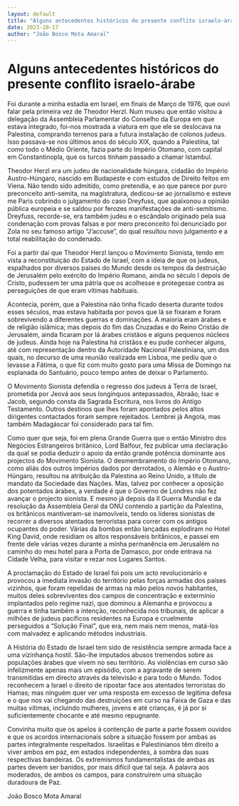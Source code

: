 ```yaml
---
layout: default
title: "Alguns antecedentes históricos do presente conflito israelo-árabe"
date: 2023-10-17
author: "João Bosco Mota Amaral"
---
```

# Alguns antecedentes históricos do presente conflito israelo-árabe

Foi durante a minha estadia em Israel, em finais de Março de 1976, que ouvi falar pela primeira vez de Theodor Herzl. Num museu que então visitou a delegação da Assembleia Parlamentar do Conselho da Europa em que estava integrado, foi-nos mostrada a viatura em que ele se deslocava na Palestina, comprando terrenos para a futura instalação de colonos judeus. Isso passava-se nos últimos anos do século XIX, quando a Palestina, tal como todo o Médio Oriente, fazia parte do Império Otomano, com capital em Constantinopla, que os turcos tinham passado a chamar Istambul.

Theodor Herzl era um judeu de nacionalidade húngara, cidadão do Império Austro-Húngaro, nascido em Budapeste e com estudos de Direito feitos em Viena. Não tendo sido admitido, como pretendia, e ao que parece por puro preconceito anti-semita, na magistratura, dedicou-se ao jornalismo e esteve me Paris cobrindo o julgamento do caso Dreyfuss, que apaixonou a opinião pública europeia e se saldou por ferozes manifestações de anti-semitismo. Dreyfuss, recorde-se, era também judeu e o escândalo originado pela sua condenação com provas falsas e por mero preconceito foi denunciado por Zola no seu famoso artigo “J’accuse”, do qual resultou novo julgamento e a total reabilitação do condenado.

Foi a partir daí que Theodor Herzl lançou o Movimento Sionista, tendo em vista a reconstituição do Estado de Israel, com a ideia de que os judeus, espalhados por diversos países do Mundo desde os tempos da destruição de Jerusalém pelo exército do Império Romano, ainda no século I depois de Cristo, pudessem ter uma pátria que os acolhesse e protegesse contra as perseguições de que eram vítimas habituais.

Acontecia, porém, que a Palestina não tinha ficado deserta durante todos esses séculos, mas estava habitada por povos que lá se fixaram e foram sobrevivendo a diferentes guerras e dominações. A maioria eram árabes e de religião islâmica; mas depois do fim das Cruzadas e do Reino Cristão de Jerusalém, ainda ficaram por lá árabes cristãos e alguns pequenos núcleos de judeus. Ainda hoje na Palestina há cristãos e eu pude conhecer alguns, até com representação dentro da Autoridade Nacional Palestiniana, um dos quais, no decurso de uma reunião realizada em Lisboa, me pediu que o levasse a Fátima, o que fiz com muito gosto para uma Missa de Domingo na esplanada do Santuário, pouco tempo antes de deixar o Parlamento.

O Movimento Sionista defendia o regresso dos judeus á Terra de Israel, prometida por Jeová aos seus longínquos antepassados, Abraão, Isac e Jacob, segundo consta da Sagrada Escritura, nos livros do Antigo Testamento. Outros destinos que lhes foram apontados pelos altos dirigentes contactados foram sempre rejeitados. Lembrei já Angola, mas também Madagáscar foi considerado para tal fim.

Como quer que seja, foi em plena Grande Guerra que o então Ministro dos Negócios Estrangeiros britânico, Lord Balfour, fez publicar uma declaração da qual se podia deduzir o apoio da então grande potência dominante aos projectos do Movimento Sionista. O desmembramento do Império Otomano, como aliás dos outros impérios dados por derrotados, o Alemão e o Austro-Húngaro, resultou na atribuição da Palestina ao Reino Unido, a título de mandato da Sociedade das Nações. Mas, talvez por conhecer a oposição dos potentados árabes, a verdade é que o Governo de Londres não fez avançar o projecto sionista. E mesmo já depois da II Guerra Mundial e da resolução da Assembleia Geral da ONU contendo a partição da Palestina, os britânicos mantiveram-se inamovíveis, tendo os líderes sionistas de recorrer a diversos atentados terroristas para correr com os antigos ocupantes do poder. Várias da bombas então lançadas explodiram no Hotel King David, onde residiam os altos responsáveis britânicos, e passei em frente dele várias vezes durante a minha permanência em Jerusalém no caminho do meu hotel para a Porta de Damasco, por onde entrava na Cidade Velha, para visitar e rezar nos Lugares Santos.

A proclamação do Estado de Israel foi pois um acto revolucionário e provocou a imediata invasão do território pelas forças armadas dos países vizinhos, que foram repelidas de armas na mão pelos novos habitantes, muitos deles sobreviventes dos campos de concentração e extermínio implantados pelo regime nazi, que dominou a Alemanha e provocou a guerra e tinha também a intenção, reconhecida nos tribunais, de aplicar a milhões de judeus pacíficos residentes na Europa e cruelmente perseguidos a “Solução Final”, que era, nem mais nem menos, matá-los com malvadez e aplicando métodos industriais.

A História do Estado de Israel tem sido de resistência sempre armada face a uma vizinhança hostil. São-lhe imputados abusos tremendos sobre as populações árabes que vivem no seu território. As violências em curso são infelizmente apenas mais um episódio, com a agravante de serem transmitidas em directo através da televisão e para todo o Mundo. Todos reconhecem a Israel o direito de ripostar face aos atentados terroristas do Hamas; mas ninguém quer ver uma resposta em excesso de legítima defesa e o que nos vai chegando das destruições em curso na Faixa de Gaza e das muitas vítimas, incluindo mulheres, jovens e até crianças, é já por si suficientemente chocante e até mesmo repugnante.

Convinha muito que os apelos à contenção de parte a parte fossem ouvidos e que os acordos internacionais sobre a situação fossem por ambas as partes integralmente respeitados. Israelitas e Palestinianos têm direito a viver ambos em paz, em estados independentes, à sombra das suas respectivas bandeiras. Os extremismos fundamentalistas de ambas as partes devem ser banidos, por mais difícil que tal seja. A palavra aos moderados, de ambos os campos, para construírem uma situação duradoura de Paz.

João Bosco Mota Amaral